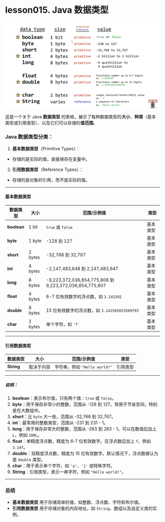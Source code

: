 # lesson015. Java 数据类型

![img](../images/1725874218713-87aedb28-31e7-4df2-a71a-844c244e3ef6.png)

这是一个关于 Java **数据类型** 的表格，展示了每种数据类型的**大小**、**种类**（基本类型或引用类型）、以及它们可以存储的**值范围**。

### Java 数据类型分类：

1. **基本数据类型**（Primitive Types）：

- 存储的是实际的值，直接保存在变量中。

2. **引用数据类型**（Reference Types）：

- 存储的是对象的引用，而不是实际的值。

------

#### 基本数据类型

| 数据类型    | 大小    | 范围/示例值                                             | 类型     |
| ----------- | ------- | ------------------------------------------------------- | -------- |
| **boolean** | 1 bit   | `true` 或 `false`                                       | 基本类型 |
| **byte**    | 1 byte  | -128 到 127                                             | 基本类型 |
| **short**   | 2 bytes | -32,768 到 32,767                                       | 基本类型 |
| **int**     | 4 bytes | -2,147,483,648 到 2,147,483,647                         | 基本类型 |
| **long**    | 8 bytes | -9,223,372,036,854,775,808 到 9,223,372,036,854,775,807 | 基本类型 |
| **float**   | 4 bytes | 6-7 位有效数字的浮点数，如 `3.141592`                   | 基本类型 |
| **double**  | 8 bytes | 15 位有效数字的浮点数，如 `3.141592653589793`           | 基本类型 |
| **char**    | 2 bytes | 单个字符，如 `'f'`                                      | 基本类型 |

------

#### 引用数据类型

| 数据类型   | 大小       | 范围/示例值                   | 类型     |
| ---------- | ---------- | ----------------------------- | -------- |
| **String** | 取决于内容 | 字符串，例如 `"Hello world!"` | 引用类型 |

------

##### 说明：

1. **boolean**：表示布尔值，只有两个值：`true` 或 `false`。
2. **byte**：用于保存非常小的整数，范围从 -128 到 127。常用于节省空间，特别是在大数组中。
3. **short**：比 `byte` 大一些，范围从 -32,768 到 32,767。
4. **int**：最常用的整数类型，范围从 -231 到 231 - 1。
5. **long**：用于保存非常大的整数，范围从 -263 到 263 - 1。可以在数值后加上 `L`，例如 `100L`。
6. **float**：单精度浮点数，精度为 6-7 位有效数字。在浮点数后加上 `f`，例如 `3.14f`。
7. **double**：双精度浮点数，精度为 15 位有效数字。默认情况下，浮点数被认为是 `double` 类型。
8. **char**：用于表示单个字符，如 `'a'`、`'1'` 或特殊字符。
9. **String**：引用类型，表示一串字符，例如 `"Hello world!"`。

------

### 总结

- **基本数据类型** 用于存储简单的值，如整数、浮点数、字符和布尔值。
- **引用数据类型** 用于存储对象的内存地址，如 `String`、数组以及自定义类的实例。